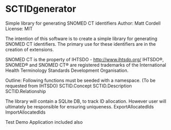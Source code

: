 SCTIDgenerator
==============

Simple library for generating SNOMED CT identifiers
Author: Matt Cordell
License: MIT

The intention of this software is to create a simple library for generating SNOMED CT identifiers.
The primary use for these identifiers are in the creation of extensions.

SNOMED CT is the property of IHTSDO - http://www.ihtsdo.org/
IHTSDO®, SNOMED® and SNOMED CT® are registered trademarks of the International Health Terminology Standards Development Organisation.

Outline:
Following functions must be seeded with a namespace. (To be requested from IHTSDO)
  SCTID.Concept
  SCTID.Description
  SCTID.Relationship

The library will contain a SQLite DB, to track ID allocation. However user will ultimately be responsible for ensuring uniqueness.
  ExportAllocatedIds
  ImportAllocatedIds

Test Demo Application included also
